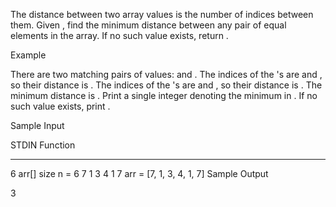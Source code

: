 The distance between two array values is the number of indices between them. Given , find the minimum distance between any pair of equal elements in the array. If no such value exists, return .

Example

There are two matching pairs of values:  and . The indices of the 's are  and , so their distance is . The indices of the 's are  and , so their distance is . The minimum distance is .
Print a single integer denoting the minimum  in . If no such value exists, print .

Sample Input

STDIN           Function
-----           --------
6               arr[] size n = 6
7 1 3 4 1 7     arr = [7, 1, 3, 4, 1, 7]
Sample Output

3
